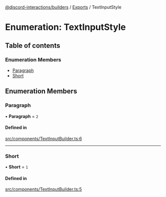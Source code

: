 [@discord-interactions/builders](../README.md) / [Exports](../modules.md) / TextInputStyle

# Enumeration: TextInputStyle

## Table of contents

### Enumeration Members

- [Paragraph](TextInputStyle.md#paragraph)
- [Short](TextInputStyle.md#short)

## Enumeration Members

### Paragraph

• **Paragraph** = ``2``

#### Defined in

[src/components/TextInputBuilder.ts:6](https://github.com/ssMMiles/discord-interactions/blob/41cab1d/packages/builders/src/components/TextInputBuilder.ts#L6)

___

### Short

• **Short** = ``1``

#### Defined in

[src/components/TextInputBuilder.ts:5](https://github.com/ssMMiles/discord-interactions/blob/41cab1d/packages/builders/src/components/TextInputBuilder.ts#L5)
